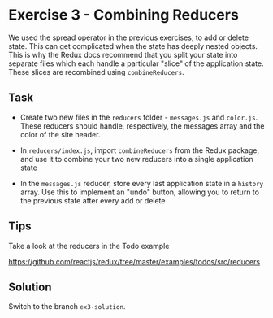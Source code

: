 # Exercise 3 - Combining Reducers

We used the spread operator in the previous exercises, to add or delete state. This can get complicated when the state has 
deeply nested objects. This is why the Redux docs recommend that you split your state into separate files which each handle a 
particular "slice" of the application state. These slices are recombined using `combineReducers`.

## Task

- Create two new files in the `reducers` folder - `messages.js` and `color.js`. These reducers should handle, 
respectively, the messages array and the color of the site header.
 
- In `reducers/index.js`, import `combineReducers` from the Redux package, and use it to combine your two new reducers into a single
application state

- In the `messages.js` reducer, store every last application state in a `history` array. Use this to implement an "undo" button, allowing you
to return to the previous state after every add or delete

 ## Tips 

Take a look at the reducers in the Todo example 

https://github.com/reactjs/redux/tree/master/examples/todos/src/reducers

## Solution

Switch to the branch `ex3-solution`.
